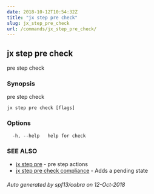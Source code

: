 ```yaml
---
date: 2018-10-12T10:54:32Z
title: "jx step pre check"
slug: jx_step_pre_check
url: /commands/jx_step_pre_check/
---
```

## jx step pre check

pre step check

### Synopsis

pre step check

```
jx step pre check [flags]
```

### Options

```
  -h, --help   help for check
```

### SEE ALSO

* [jx step pre](/commands/jx_step_pre/)	 - pre step actions
* [jx step pre check compliance](/commands/jx_step_pre_check_compliance/)	 - Adds a pending state

###### Auto generated by spf13/cobra on 12-Oct-2018
